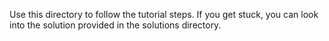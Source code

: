 Use this directory to follow the tutorial steps. If you get stuck, you can look into the solution provided in the solutions directory.